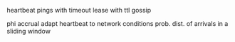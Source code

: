 ---
---
heartbeat pings with timeout
lease with ttl
gossip

phi accrual
adapt heartbeat to network conditions
prob. dist. of arrivals in a sliding window
